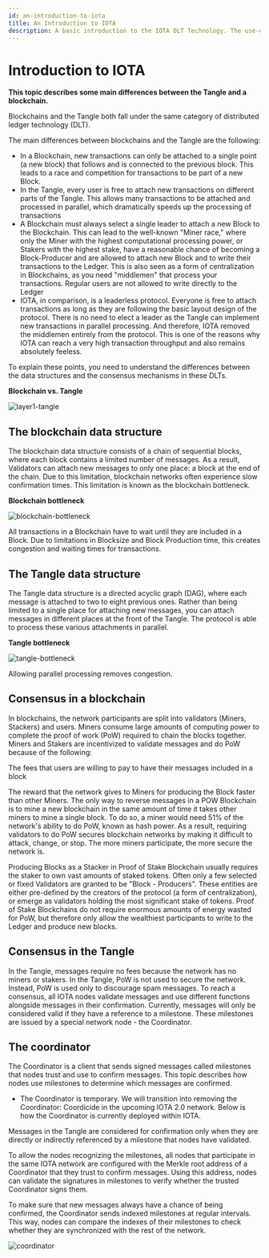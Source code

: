 ```yaml
---
id: an-introduction-to-iota
title: An Introduction to IOTA
description: A basic introduction to the IOTA DLT Technology. The use-cases and the Ecosystem developed around it.
---
```



# Introduction to IOTA

**This topic describes some main differences between the Tangle and a blockchain.**

Blockchains and the Tangle both fall under the same category of distributed ledger technology (DLT).

The main differences between blockchains and the Tangle are the following:

- In a Blockchain, new transactions can only be attached to a single point (a new block) that follows and is connected to the previous block. This leads to a race and competition for transactions to be part of a new Block.
- In the Tangle, every user is free to attach new transactions on different parts of the Tangle. This allows many transactions to be attached and processed in parallel, which dramatically speeds up the processing of transactions
- A Blockchain must always select a single leader to attach a new Block to the Blockchain. This can lead to the well-known "Miner race," where only the Miner with the highest computational processing power, or Stakers with the highest stake, have a reasonable chance of becoming a Block-Producer and are allowed to attach new Block and to write their transactions to the Ledger. This is also seen as a form of centralization in Blockchains, as you need "middlemen" that process your transactions. Regular users are not allowed to write directly to the Ledger
- IOTA, in comparison, is a leaderless protocol. Everyone is free to attach transactions as long as they are following the basic layout design of the protocol. There is no need to elect a leader as the Tangle can implement new transactions in parallel processing. And therefore, IOTA removed the middlemen entirely from the protocol. This is one of the reasons why IOTA can reach a very high transaction throughput and also remains absolutely feeless.

To explain these points, you need to understand the differences between the data structures and the consensus mechanisms in these DLTs.

**Blockchain vs. Tangle**

![layer1-tangle](/mg/learn/layer1-tangle.png)

## **The blockchain data structure**

The blockchain data structure consists of a chain of sequential blocks, where each block contains a limited number of messages.
As a result, Validators can attach new messages to only one place: a block at the end of the chain. Due to this limitation, blockchain networks often experience slow confirmation times. This limitation is known as the blockchain bottleneck.

**Blockchain bottleneck**

![blockchain-bottleneck](/img/learn/blockchain-bottleneck.gif)

All transactions in a Blockchain have to wait until they are included in a Block. Due to limitations in Blocksize and Block Production time, this creates congestion and waiting times for transactions.




## **The Tangle data structure**

The Tangle data structure is a directed acyclic graph (DAG), where each message is attached to two to eight previous ones.
Rather than being limited to a single place for attaching new messages, you can attach messages in different places at the front of the Tangle. The protocol is able to process these various attachments in parallel.

**Tangle bottleneck**

![tangle-bottleneck](/img/learn/tangle-bottleneck.gif)

Allowing parallel processing removes congestion.



## **Consensus in a blockchain**

In blockchains, the network participants are split into validators (Miners, Stackers) and users. 
Miners consume large amounts of computing power to complete the proof of work (PoW) required to chain the blocks together. 
Miners and Stakers are incentivized to validate messages and do PoW because of the following:

The fees that users are willing to pay to have their messages included in a block

The reward that the network gives to Miners for producing the Block faster than other Miners.
The only way to reverse messages in a POW Blockchain is to mine a new blockchain in the same amount of time it takes other miners to mine a single block. To do so, a miner would need 51% of the network's ability to do PoW, known as hash power.
As a result, requiring validators to do PoW secures blockchain networks by making it difficult to attack, change, or stop. The more miners participate, the more secure the network is.

Producing Blocks as a Stacker in Proof of Stake Blockchain usually requires the staker to own vast amounts of staked tokens. Often only a few selected or fixed Validators are granted to be "Block - Producers". These entities are either pre-defined by the creators of the protocol (a form of centralization), or emerge as validators holding the most significant stake of tokens. Proof of Stake Blockchains do not require enormous amounts of energy wasted for PoW, but therefore only allow the wealthiest participants to write to the Ledger and produce new blocks. 

## **Consensus in the Tangle**

In the Tangle, messages require no fees because the network has no miners or stakers.
In the Tangle, PoW is not used to secure the network. Instead, PoW is used only to discourage spam messages.
To reach a consensus, all IOTA nodes validate messages and use different functions alongside messages in their confirmation.
Currently, messages will only be considered valid if they have a reference to a milestone. These milestones are issued by a special network node - the Coordinator.

## **The coordinator**

The Coordinator is a client that sends signed messages called milestones that nodes trust and use to confirm messages. This topic describes how nodes use milestones to determine which messages are confirmed.

 - The Coordinator is temporary. We will transition into removing the Coordinator: Coordicide in the upcoming IOTA 2.0 network. Below is how the Coordinator is currently deployed within IOTA.

Messages in the Tangle are considered for confirmation only when they are directly or indirectly referenced by a milestone that nodes have validated.

To allow the nodes recognizing the milestones, all nodes that participate in the same IOTA network are configured with the Merkle root address of a Coordinator that they trust to confirm messages. Using this address, nodes can validate the signatures in milestones to verify whether the trusted Coordinator signs them.

To make sure that new messages always have a chance of being confirmed, the Coordinator sends indexed milestones at regular intervals. This way, nodes can compare the indexes of their milestones to check whether they are synchronized with the rest of the network.

![coordinator](/img/learn/milestones.gif)
